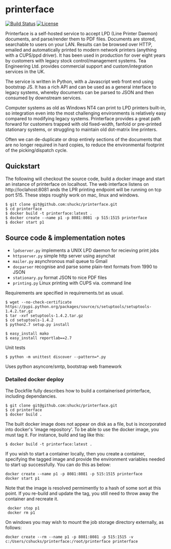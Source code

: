 # printerface
[![Build Status](https://travis-ci.org/shuckc/printerface.svg?branch=master)](https://travis-ci.org/shuckc/printerface) [![License](https://img.shields.io/badge/License-BSD%203--Clause-blue.svg)](https://opensource.org/licenses/BSD-3-Clause)

Printerface is a self-hosted service to accept LPD (Line Printer Daemon) documents, and parse/render them to PDF files. Documents are stored, searchable to users on your LAN. Results can be browsed over HTTP, emailed and automatically printed to modern network printers (anything with a CUPS/ppd driver). It has been used in production for over eight years by customers with legacy stock control/management systems. Tea Engineering Ltd. provides commercial support and custom/integration services in the UK.

The service is written in Python, with a Javascript web front end using bootstrap JS. It has a rich API and can be used as a general interface to legacy systems, whereby documents can be parsed to JSON and then consumed by downstream services.

Computer systems as old as Windows NT4 can print to LPD printers built-in, so integration even into the most challenging environments is relatively easy compared to modifying legacy systems. Printerface provides a great path forward for customers trapped with old fixed-width, fanfold or pre-printed stationary systems, or struggling to maintain old dot-matrix line printers.

Often we can de-duplicate or drop entirely sections of the documents that are no longer required in hard copies, to reduce the environmental footprint of the picking/dispatch cycle.

## Quickstart

The following will checkout the source code, build a docker image and start an instance of printerface on localhost. The web interface listens on http://loclahost:8081 ands the LPR printing endpoint will be running on tcp port 515. These steps roughly work on mac, linux and windows.

    $ git clone git@github.com:shuckc/printerface.git
    $ cd printerface
    $ docker build -t printerface:latest .
    $ docker create --name p1 -p 8081:8081 -p 515:1515 printerface
    $ docker start p1


## Source code & implementation notes

* `lpdserver.py` implements a UNIX LPD daemon for recieving print jobs
* `httpserver.py` simple http server using asynchat
* `mailer.py` asynchronous mail queue to Gmail
* `docparser` recognise and parse some plain-text formats from 1990 to JSON
* `stationary.py` format JSON to nice PDF files
* `printing.py` Linux printing with CUPS via. command line

Requirements are specified in requirements.txt as usual.

    $ wget --no-check-certificate https://pypi.python.org/packages/source/s/setuptools/setuptools-1.4.2.tar.gz
    $ tar -xvf setuptools-1.4.2.tar.gz
    $ cd setuptools-1.4.2
    $ python2.7 setup.py install

    $ easy_install mako
    $ easy_install reportlab==2.7

Unit tests

    $ python -m unittest discover --pattern=*.py

Uses python asyncore/smtp, bootstrap web framework

### Detailed docker deploy

The Dockfile fully describes how to build a containerised printerface, including dependancies.

    $ git clone git@github.com:shuckc/printerface.git
    $ cd printerface
    $ docker build .

The built docker image does not appear on disk as a file, but is incorporated into docker's 'image repository'. To be able to use the docker image, you must tag it. For instance, build and tag like this:

    $ docker build -t printerface:latest .

If you wish to start a container locally, then you create a container, specifying the tagged image and provide the environment variables needed to start up successfully. You can do this as below:

    docker create --name p1 -p 8081:8081 -p 515:1515 printerface
    docker start p1

Note that the image is resolved permimently to a hash of some sort at this point. If you re-build and update the tag, you still need to throw away the container and recreate it.

     docker stop p1
     docker rm p1

On windows you may wish to mount the job storage directory externally, as follows:

    docker create --rm --name p1 -p 8081:8081 -p 515:1515 -v c:/Users/cshucks/printerface:/root/printerface printerface

